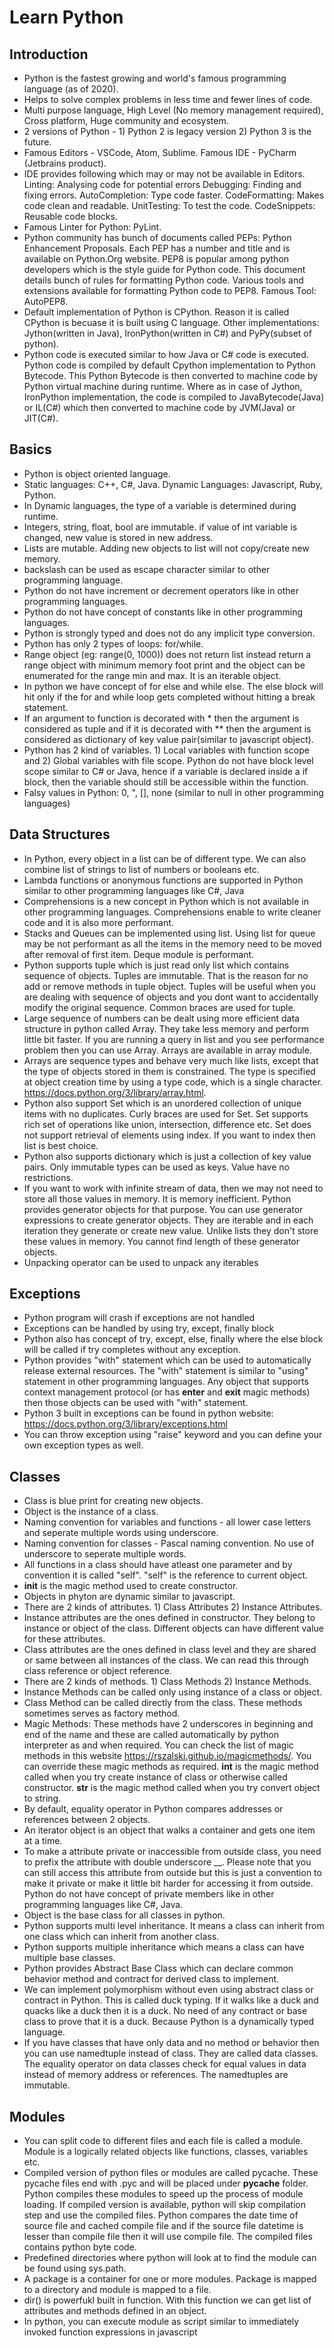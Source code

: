 # Learn Python

## Introduction
- Python is the fastest growing and world's famous programming language (as of 2020).
- Helps to solve complex problems in less time and fewer lines of code.
- Multi purpose language, High Level (No memory management required), Cross platform, Huge community and ecosystem.
- 2 versions of Python - 1) Python 2 is legacy version 2) Python 3 is the future.
- Famous Editors - VSCode, Atom, Sublime. Famous IDE - PyCharm (Jetbrains product).
- IDE provides following which may or may not be available in Editors. Linting: Analysing code for potential errors Debugging: Finding and fixing errors. AutoCompletion: Type code faster. CodeFormatting: Makes code clean and readable. UnitTesting: To test the code. CodeSnippets: Reusable code blocks.
- Famous Linter for Python: PyLint.
- Python community has bunch of documents called PEPs: Python Enhancement Proposals. Each PEP has a number and title and is available on Python.Org website. PEP8 is popular among python developers which is the style guide for Python code. This document details bunch of rules for formatting Python code. Various tools and extensions available for formatting Python code to PEP8. Famous Tool: AutoPEP8.
- Default implementation of Python is CPython. Reason it is called CPython is becuase it is built using C language. Other implementations: Jython(written in Java), IronPython(written in C#) and PyPy(subset of python).
- Python code is executed similar to how Java or C# code is executed. Python code is compiled by default Cpython implementation to Python Bytecode. This Python Bytecode is then converted to machine code by Python virtual machine during runtime. Where as in case of Jython, IronPython implementation, the code is compiled to JavaBytecode(Java) or IL(C#) which then converted to machine code by JVM(Java) or JIT(C#).

## Basics
- Python is object oriented language.
- Static languages: C++, C#, Java. Dynamic Languages: Javascript, Ruby, Python.
- In Dynamic languages, the type of a variable is determined during runtime.
- Integers, string, float, bool are immutable. if value of int variable is changed, new value is stored in new address.
- Lists are mutable. Adding new objects to list will not copy/create new memory.
- backslash can be used as escape character similar to other programming language.
- Python do not have increment or decrement operators like in other programming languages.
- Python do not have concept of constants like in other programming languages.
- Python is strongly typed and does not do any implicit type conversion.
- Python has only 2 types of loops: for/while.
- Range object (eg: range(0, 1000)) does not return list instead return a range object with minimum memory foot print and the object can be enumerated for the range min and max. It is an iterable object.
- In python we have concept of for else and while else. The else block will hit only if the for and while loop gets completed without hitting a break statement.
- If an argument to function is decorated with * then the argument is considered as tuple and if it is decorated with ** then the argument is considered as dictionary of key value pair(similar to javascript object).
- Python has 2 kind of variables. 1) Local variables with function scope and 2) Global variables with file scope. Python do not have block level scope similar to C# or Java, hence if a variable is declared inside a if block, then the variable should still be accessible within the function.
- Falsy values in Python: 0, ", [], none (similar to null in other programming languages)

## Data Structures
- In Python, every object in a list can be of different type. We can also combine list of strings to list of numbers or booleans etc.
- Lambda functions or anonymous functions are supported in Python similar to other programming languages like C#, Java
- Comprehensions is a new concept in Python which is not available in other programming languages. Comprehensions enable to write cleaner code and it is also more performant.
- Stacks and Queues can be implemented using list. Using list for queue may be not performant as all the items in the memory need to be moved after removal of first item. Deque module is performant.
- Python supports tuple which is just read only list which contains sequence of objects. Tuples are immutable. That is the reason for no add or remove methods in tuple object. Tuples will be useful when you are dealing with sequence of objects and you dont want to accidentally modify the original sequence. Common braces are used for tuple.
- Large sequence of numbers can be dealt using more efficient data structure in python called Array. They take less memory and perform little bit faster. If you are running a query in list and you see performance problem then you can use Array. Arrays are available in array module.
- Arrays are sequence types and behave very much like lists, except that the type of objects stored in them is constrained. The type is specified at object creation time by using a type code, which is a single character. https://docs.python.org/3/library/array.html.
- Python also support Set which is an unordered collection of unique items with no duplicates. Curly braces are used for Set. Set supports rich set of operations like union, intersection, difference etc. Set does not support retrieval of elements using index. If you want to index then list is best choice.
- Python also supports dictionary which is just a collection of key value pairs. Only immutable types can be used as keys. Value have no restrictions.
- If you want to work with infinite stream of data, then we may not need to store all those values in memory. It is memory inefficient. Python provides generator objects for that purpose. You can use generator expressions to create generator objects. They are iterable and in each iteration they generate or create new value. Unlike lists they don't store these values in memory. You cannot find length of these generator objects.
- Unpacking operator can be used to unpack any iterables

## Exceptions
- Python program will crash if exceptions are not handled
- Exceptions can be handled by using try, except, finally block
- Python also has concept of try, except, else, finally where the else block will be called if try completes without any exception.
- Python provides "with" statement which can be used to automatically release external resources. The "with" statement is similar to "using" statement in other programming languages. Any object that supports context management protocol (or has __enter__ and __exit__ magic methods) then those objects can be used with "with" statement.
- Python 3 built in exceptions can be found in python website: https://docs.python.org/3/library/exceptions.html
- You can throw exception using "raise" keyword and you can define your own exception types as well.

## Classes
- Class is blue print for creating new objects.
- Object is the instance of a class.
- Naming convention for variables and functions - all lower case letters and seperate multiple words using underscore.
- Naming convention for classes - Pascal naming convention. No use of underscore to seperate multiple words.
- All functions in a class should have atleast one parameter and by convention it is called "self". "self" is the reference to current object.
- __init__ is the magic method used to create constructor.
- Objects in phyton are dynamic similar to javascript.
- There are 2 kinds of attributes. 1) Class Attributes 2) Instance Attributes.
- Instance attributes are the ones defined in constructor. They belong to instance or object of the class. Different objects can have different value for these attributes.
- Class attributes are the ones defined in class level and they are shared or same between all instances of the class. We can read this through class reference or object reference.
- There are 2 kinds of methods. 1) Class Methods 2) Instance Methods.
- Instance Methods can be called only using instance of a class or object.
- Class Method can be called directly from the class. These methods sometimes serves as factory method.
- Magic Methods: These methods have 2 underscores in beginning and end of the name and these are called automatically by python interpreter as and when required. You can check the list of magic methods in this website https://rszalski.github.io/magicmethods/. You can override these magic methods as required. __int__ is the magic method called when you try create instance of class or otherwise called constructor. __str__ is the magic method called when you try convert object to string.
- By default, equality operator in Python compares addresses or references between 2 objects.
- An iterator object is an object that walks a container and gets one item at a time.
- To make a attribute private or inaccessible from outside class, you need to prefix the attribute with double underscore __. Please note that you can still access this attribute from outside but this is just a convention to make it private or make it little bit harder for accessing it from outside. Python do not have concept of private members like in other programming languages like C#, Java.
- Object is the base class for all classes in python.
- Python supports multi level inheritance. It means a class can inherit from one class which can inherit from another class.
- Python supports multiple inheritance which means a class can have multiple base classes.
- Python provides Abstract Base Class which can declare common behavior method and contract for derived class to implement. 
- We can implement polymorphism without even using abstract class or contract in Python. This is called duck typing. If it walks like a duck and quacks like a duck then it is a duck. No need of any contract or base class to prove that it is a duck. Because Python is a dynamically typed language.
- If you have classes that have only data and no method or behavior then you can use namedtuple instead of class. They are called data classes. The equality operator on data classes check for equal values in data instead of memory address or references. The namedtuples are immutable.

## Modules
- You can split code to different files and each file is called a module. Module is a logically related objects like functions, classes, variables etc.
- Compiled version of python files or modules are called pycache. These pycache files end with .pyc and will be placed under __pycache__ folder. Python compiles these modules to speed up the process of module loading. If compiled version is available, python will skip compilation step and use the compiled files. Python compares the date time of source file and cached compile file and if the source file datetime is lesser than compile file then it will use compile file. The compiled files contains python byte code.
- Predefined directories where python will look at to find the module can be found using sys.path.
- A package is a container for one or more modules. Package is mapped to a directory and module is mapped to a file.
- dir() is powerfukl built in function. With this function we can get list of attributes and methods defined in an object.
- In python, you can execute module as script similar to immediately invoked function expressions in javascript
